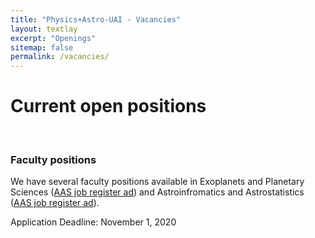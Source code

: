 ```yaml
---
title: "Physics+Astro-UAI - Vacancies"
layout: textlay
excerpt: "Openings"
sitemap: false
permalink: /vacancies/
---
```


# Current open positions
<br>

### Faculty positions

We have several faculty positions available in Exoplanets and Planetary Sciences ([AAS job register ad](https://jobregister.aas.org/ad/948108dc)) and Astroinfromatics and Astrostatistics ([AAS job register ad](https://jobregister.aas.org/ad/7daf77b3)).

Application Deadline: November 1, 2020<br>

